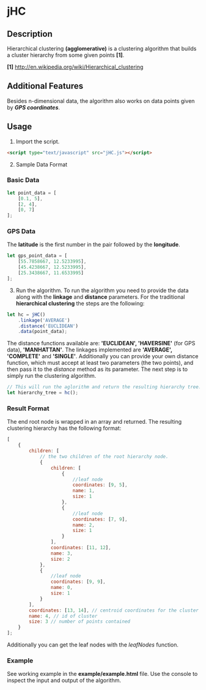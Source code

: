 # jHC

## Description

Hierarchical clustering **(agglomerative)** is a clustering algorithm that builds a cluster hierarchy from some given points **[1]**.

**[1]** http://en.wikipedia.org/wiki/Hierarchical_clustering

## Additional Features

Besides n-dimensional data, the algorithm also works on data points given by **_GPS coordinates_**.

## Usage

1. Import the script.

```html
<script type="text/javascript" src="jHC.js"></script>
```

2. Sample Data Format

### Basic Data

```javascript
let point_data = [
	[0.1, 5],
	[2, 4],
	[0, 7]
];
```

### GPS Data

The **latitude** is the first number in the pair followed by the **longitude**.

```javascript
let gps_point_data = [
	[55.7858667, 12.5233995],
	[45.4238667, 12.5233995],
	[25.3438667, 11.6533995]
];
```

3. Run the algorithm. To run the algorithm you need to provide the data along with the **linkage** and **distance** parameters. For the traditional **hierarchical clustering** the steps are the following:

```javascript
let hc = jHC()
	.linkage('AVERAGE')
	.distance('EUCLIDEAN')
	.data(point_data);
```

The distance functions available are: **'EUCLIDEAN', 'HAVERSINE'** (for GPS data), **'MANHATTAN'**. The linkages implemented are **'AVERAGE', 'COMPLETE'** and **'SINGLE'**. Additionally you can provide your own distance function, which must accept at least two parameters (the two points), and then pass it to the _distance_ method as its parameter. The next step is to simply run the clustering algorithm.

```javascript
// This will run the aglorithm and return the resulting hierarchy tree.
let hierarchy_tree = hc();
```

### Result Format

The end root node is wrapped in an array and returned. The resulting clustering hierarchy has the following format:

```javascript
[
	{
		children: [
			// the two children of the root hierarchy node.
			{
				children: [
					{
						//leaf node
						coordinates: [9, 5],
						name: 1,
						size: 1
					},
					{
						//leaf node
						coordinates: [7, 9],
						name: 2,
						size: 1
					}
				],
				coordinates: [11, 12],
				name: 3,
				size: 2
			},
			{
				//leaf node
				coordinates: [9, 9],
				name: 0,
				size: 1
			}
		],
		coordinates: [13, 14], // centroid coordinates for the cluster
		name: 4, // id of cluster
		size: 3 // number of points contained
	}
];
```

Additionally you can get the leaf nodes with the _leafNodes_ function.

### Example

See working example in the **example/example.html** file. Use the console to inspect the input and output of the algorithm.
